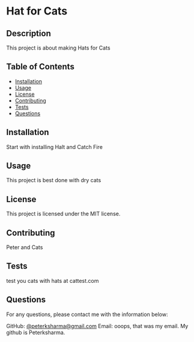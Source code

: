 # Hat for Cats

## Description

This project is about making Hats for Cats

## Table of Contents

- [Installation](#installation)
- [Usage](#usage)
- [License](#license)
- [Contributing](#contributing)
- [Tests](#tests)
- [Questions](#questions)

## Installation

Start with installing Halt and Catch Fire

## Usage

This project is best done with dry cats

## License

This project is licensed under the MIT license.

## Contributing

Peter and Cats

## Tests

test you cats with hats at cattest.com

## Questions

For any questions, please contact me with the information below:

GitHub: [@peterksharma@gmail.com](https://github.com/peterksharma@gmail.com)
Email: ooops, that was my email. My github is Peterksharma.
